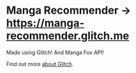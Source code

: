 Manga Recommender -> https://manga-recommender.glitch.me
=========================

Made using Glitch! And Manga Fox API!

Find out more [about Glitch](https://glitch.com/about).
